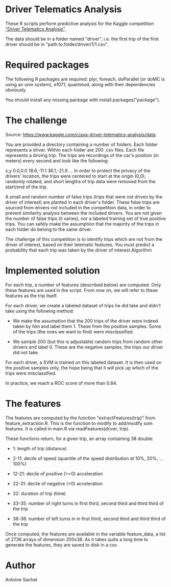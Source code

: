 Driver Telematics Analysis
==========================

These R scripts perform predictive analysis for the Kaggle competition ["Driver Telematics Analysis"](http://www.kaggle.com/c/axa-driver-telematics-analysis).

The data should be in a folder named "driver", i.e. the first trip of the first driver should be in "path.to.folder/driver/1/1.csv". 

Required packages
=================

The following R packages are required: plyr, foreach, doParallel (or doMC is using an unix system), e1071, quantmod, along with their dependencies obviously.

You should install any missing package with install.packages("package").

The challenge
=============

Source: https://www.kaggle.com/c/axa-driver-telematics-analysis/data.

You are provided a directory containing a number of folders. Each folder represents a driver. Within each folder are 200 .csv files. Each file represents a driving trip. The trips are recordings of the car's position (in meters) every second and look like the following:

x,y
0.0,0.0
18.6,-11.1
36.1,-21.9
...
In order to protect the privacy of the drivers' location, the trips were centered to start at the origin (0,0), randomly rotated, and short lengths of trip data were removed from the start/end of the trip.

A small and random number of false trips (trips that were not driven by the driver of interest) are planted in each driver's folder. These false trips are sourced from drivers not included in the competition data, in order to prevent similarity analysis between the included drivers. You are not given the number of false trips (it varies), nor a labeled training set of true positive trips. You can safely make the assumption that the majority of the trips in each folder do belong to the same driver.

The challenge of this competition is to identify trips which are not from the driver of interest, based on their telematic features. You must predict a probability that each trip was taken by the driver of interest.Algorithm

Implemented solution
====================

For each trip, a number of features (described below) are computed. Only these features are used in the script. From now on, we will refer to these features as the trip itself.

For each driver, we create a labeled dataset of trips he did take and didn't take using the following method:

* We make the assumption that the 200 trips of the driver were indeed taken by him and label them 1. These from the positive samples. 
Some of the trips (the ones we want to find) were misclassified.

* We sample 200 (but this is adjustable) random trips from random other drivers and label 0. These are the negative samples, the trips our driver did not take.

For each driver, a SVM is trained on this labeled dataset. It is then used on the positive samples only, the hope being that it will pick up which of the trips were misclassified.

In practice, we reach a ROC score of more than 0.84.

The features
============

The features are computed by the function "extractFeatures(trip)" from feature_extraction.R. This is the function to modify to add/modify som features.
It is called in main.R via readFeatures(driver, trip).

These functions return, for a given trip, an array containing 38 double: 

* 1: length of trip (distance)

* 2-11: decile of speed (quantile of the speed distribution at 10%, 20%, ... 100%)

* 12-21: decile of positive (>=0) acceleration

* 22-31: decile of negative (<0) acceleration

* 32: duration of trip (time)

* 33-35: number of right turns in first third, second third and third third of the trip

* 36-38: number of left turns in in first third, second third and third third of the trip

Once computed, the features are available in the variable feature_data, a list of 2736 arrays of dimension 200x38. 
As it takes quite a long time to generate the features, they are saved to disk in a csv.

Author
======

Antoine Sachet

